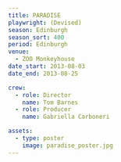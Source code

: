 ```yaml
---
title: PARADISE
playwright: (Devised)
season: Edinburgh
season_sort: 400
period: Edinburgh
venue:
  - ZOO Monkeyhouse
date_start: 2013-08-03
date_end: 2013-08-25

crew:
  - role: Director
    name: Tom Barnes
  - role: Producer
    name: Gabriella Carboneri

assets:
  - type: poster
    image: paradise_poster.jpg
---
```


